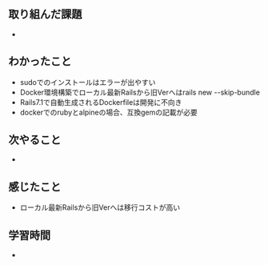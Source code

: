 ## 取り組んだ課題
- 

## わかったこと
- sudoでのインストールはエラーが出やすい
- Docker環境構築でローカル最新Railsから旧Verへはrails new --skip-bundle
- Rails7.1で自動生成されるDockerfileは開発に不向き
- dockerでのrubyとalpineの場合、互換gemの記載が必要

## 次やること
- 

## 感じたこと
- ローカル最新Railsから旧Verへは移行コストが高い

## 学習時間
- 
